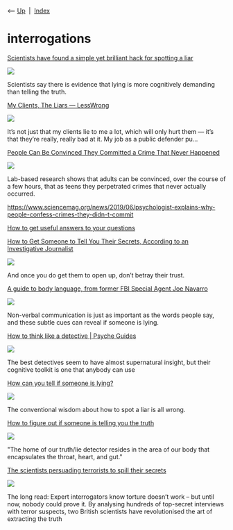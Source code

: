 <div class="nav">

⟵ [Up](index.html)  \|  [Index](index.html)

</div>

# interrogations

<div class="cards">

<div class="card">

<div class="card-title">

[Scientists have found a simple yet brilliant hack for spotting a
liar](https://www.good.is/scientists-have-found-a-simple-yet-brilliant-hack-for-spotting-a-liar)

</div>

<div class="card-image">

[![](https://d1uky1dtpry8e9.cloudfront.net/688363/uploads/59518a20-fd49-11ee-99e2-7dae773aac4b_800_420.jpeg)](https://www.good.is/scientists-have-found-a-simple-yet-brilliant-hack-for-spotting-a-liar)

</div>

Scientists say there is evidence that lying is more cognitively
demanding than telling the truth.

</div>

<div class="card">

<div class="card-title">

[My Clients, The Liars —
LessWrong](https://www.lesswrong.com/posts/h99tRkpQGxwtb9Dpv/my-clients-the-liars)

</div>

<div class="card-image">

[![](https://res.cloudinary.com/lesswrong-2-0/image/upload/f_auto,q_auto/v1/mirroredImages/h99tRkpQGxwtb9Dpv/aj7nubh0vzgn39ldcutl)](https://www.lesswrong.com/posts/h99tRkpQGxwtb9Dpv/my-clients-the-liars)

</div>

It’s not just that my clients lie to me a lot, which will only hurt them
— it’s that they’re really, really bad at it. My job as a public
defender pu…

</div>

<div class="card">

<div class="card-title">

[People Can Be Convinced They Committed a Crime That Never
Happened](https://www.psychologicalscience.org/news/releases/people-can-be-convinced-they-committed-a-crime-they-dont-remember.html)

</div>

<div class="card-image">

[![](https://www.psychologicalscience.org/redesign/wp-content/uploads/2015/01/Interrogation.jpg)](https://www.psychologicalscience.org/news/releases/people-can-be-convinced-they-committed-a-crime-they-dont-remember.html)

</div>

Lab-based research shows that adults can be convinced, over the course
of a few hours, that as teens they perpetrated crimes that never
actually occurred.

</div>

<div class="card">

<div class="card-title">

<https://www.sciencemag.org/news/2019/06/psychologist-explains-why-people-confess-crimes-they-didn-t-commit>

</div>

</div>

<div class="card">

<div class="card-title">

[How to get useful answers to your
questions](https://jvns.ca/blog/2021/10/21/how-to-get-useful-answers-to-your-questions)

</div>

</div>

<div class="card">

<div class="card-title">

[How to Get Someone to Tell You Their Secrets, According to an
Investigative
Journalist](https://lifehacker.com/how-to-get-someone-to-tell-you-their-secrets-according-1847783774)

</div>

<div class="card-image">

[![](https://lifehacker.com/imagery/articles/01HF2GH4A411BMRAFWAXE14VW5/hero-image.fill.size_1200x675.jpg)](https://lifehacker.com/how-to-get-someone-to-tell-you-their-secrets-according-1847783774)

</div>

And once you do get them to open up, don’t betray their trust.

</div>

<div class="card">

<div class="card-title">

[A guide to body language, from former FBI Special Agent Joe
Navarro](https://www.scmp.com/yp/discover/lifestyle/article/3130277/guide-body-language-former-fbi-special-agent-joe-navarro)

</div>

<div class="card-image">

[![](https://cdn.i-scmp.com/sites/default/files/styles/og_image_young_post/public/d8/images/methode/2021/04/20/a8c67b50-a1a9-11eb-acd9-2d421ea4af06_image_hires_155524.jpg?itok=tBz7gMsy&v=1618905338)](https://www.scmp.com/yp/discover/lifestyle/article/3130277/guide-body-language-former-fbi-special-agent-joe-navarro)

</div>

Non-verbal communication is just as important as the words people say,
and these subtle cues can reveal if someone is lying.

</div>

<div class="card">

<div class="card-title">

[How to think like a detective \| Psyche
Guides](https://psyche.co/guides/how-to-solve-problems-by-thinking-like-a-detective)

</div>

<div class="card-image">

[![](https://images.aeonmedia.co/images/254bcec1-3fce-4482-a9b8-5344cc8c321d/original.jpg)](https://psyche.co/guides/how-to-solve-problems-by-thinking-like-a-detective)

</div>

The best detectives seem to have almost supernatural insight, but their
cognitive toolkit is one that anybody can use

</div>

<div class="card">

<div class="card-title">

[How can you tell if someone is
lying?](https://www.theatlantic.com/science/archive/2021/03/how-to-spot-a-liar/618425)

</div>

<div class="card-image">

[![](https://cdn.theatlantic.com/thumbor/Hyyrsic1ojLG_SwiXjsdDA2PzRo=/0x53:2496x1353/1200x625/media/img/mt/2021/03/GettyImages_563937187/original.jpg)](https://www.theatlantic.com/science/archive/2021/03/how-to-spot-a-liar/618425)

</div>

The conventional wisdom about how to spot a liar is all wrong.

</div>

<div class="card">

<div class="card-title">

[How to figure out if someone is telling you the
truth](https://www.fastcompany.com/90580776/a-radically-simple-way-to-figure-out-if-someone-is-telling-you-the-truth)

</div>

<div class="card-image">

[![](https://images.fastcompany.com/image/upload/f_auto,q_auto,c_fit/wp-cms/uploads/2020/12/p-1-a-radically-simple-way-to-figure-out-if-someone-is-telling-you-the-truth.jpg)](https://www.fastcompany.com/90580776/a-radically-simple-way-to-figure-out-if-someone-is-telling-you-the-truth)

</div>

"The home of our truth/lie detector resides in the area of our body that
encapsulates the throat, heart, and gut."

</div>

<div class="card">

<div class="card-title">

[The scientists persuading terrorists to spill their
secrets](https://www.theguardian.com/news/2017/oct/13/the-scientists-persuading-terrorists-to-spill-their-secrets)

</div>

<div class="card-image">

[![](https://i.guim.co.uk/img/media/7b214473e63875957da24b73f33e23e8ddcd64cd/0_36_2273_1364/master/2273.jpg?width=1200&height=630&quality=85&auto=format&fit=crop&overlay-align=bottom%2Cleft&overlay-width=100p&overlay-base64=L2ltZy9zdGF0aWMvb3ZlcmxheXMvdGctYWdlLTIwMTcucG5n&enable=upscale&s=2698c7222bf826db22d0558294dcd20e)](https://www.theguardian.com/news/2017/oct/13/the-scientists-persuading-terrorists-to-spill-their-secrets)

</div>

The long read: Expert interrogators know torture doesn’t work – but
until now, nobody could prove it. By analysing hundreds of top-secret
interviews with terror suspects, two British scientists have
revolutionised the art of extracting the truth

</div>

</div>
